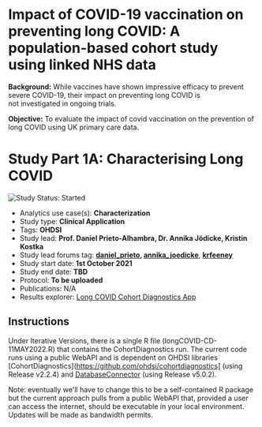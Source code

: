 # Impact of COVID-19 vaccination on preventing long COVID: A population-based cohort study using linked NHS data 

**Background:** While vaccines have shown impressive efficacy to prevent severe COVID-19, their impact on preventing long COVID is not investigated in ongoing trials.  

**Objective:** To evaluate the impact of covid vaccination on the prevention of long COVID using UK primary care data.

# Study Part 1A: Characterising Long COVID
 <img src="https://img.shields.io/badge/Study%20Status-Started-blue.svg" alt="Study Status: Started">

- Analytics use case(s): **Characterization**
- Study type: **Clinical Application**
- Tags: **OHDSI**
- Study lead: **Prof. Daniel Prieto-Alhambra, Dr. Annika Jödicke, Kristin Kostka**
- Study lead forums tag: **[daniel_prieto](https://forums.ohdsi.org/u/daniel_prieto/summary), [annika_joedicke](htvtps://forums.ohdsi.org/u/annika_joedicke)**, **[krfeeney](https://forums.ohdsi.org/u/krfeeney)**
- Study start date: **1st October 2021**
- Study end date: **TBD**
- Protocol: **To be uploaded**
- Publications: N/A
- Results explorer: [Long COVID Cohort Diagnostics App](https://dpa-pde-oxford.shinyapps.io/longcoviddiagnostics/)


## Instructions

Under Iterative Versions, there is a single R file (longCOVID-CD-11MAY2022.R) that contains the CohortDiagnostics run. The current code runs using a public WebAPI and is dependent on OHDSI libraries [CohortDiagnostics](https://github.com/ohdsi/cohortdiagnostics] (using Release v2.2.4) and [DatabaseConnector](https://github.com/OHDSI/DatabaseConnector) (using Release v5.0.2).

Note: eventually we'll have to change this to be a self-contained R package but the current approach pulls from a public WebAPI that, provided a user can access the internet, should be executable in your local environment. Updates will be made as bandwidth permits.
